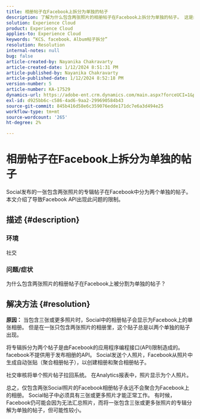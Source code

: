 ```yaml
---
title: 相册帖子在Facebook上拆分为单独的帖子
description: 了解为什么包含两张照片的相册帖子在Facebook上拆分为单独的帖子。 这是由Facebook API中的限制所致。
solution: Experience Cloud
product: Experience Cloud
applies-to: Experience Cloud
keywords: “KCS、facebook、Album帖子拆分”
resolution: Resolution
internal-notes: null
bug: false
article-created-by: Nayanika Chakravarty
article-created-date: 1/12/2024 8:51:31 PM
article-published-by: Nayanika Chakravarty
article-published-date: 1/12/2024 8:52:18 PM
version-number: 5
article-number: KA-17529
dynamics-url: https://adobe-ent.crm.dynamics.com/main.aspx?forceUCI=1&pagetype=entityrecord&etn=knowledgearticle&id=2dac1858-8cb1-ee11-a569-6045bd0063aa
exl-id: d925bb6c-c586-4ad6-9aa2-299690584b43
source-git-commit: 845b416d58e6c359076edde171dc7e6a3d494e25
workflow-type: tm+mt
source-wordcount: '265'
ht-degree: 2%

---
```


# 相册帖子在Facebook上拆分为单独的帖子


Social发布的一张包含两张照片的专辑帖子在Facebook中分为两个单独的帖子。 本文介绍了导致Facebook API出现此问题的限制。

## 描述 {#description}


### <b>环境</b>

社交

### <b>问题/症状</b>

为什么包含两张照片的相册帖子在Facebook上被分割为单独的帖子？


## 解决方法 {#resolution}

<b>原因：</b>
当包含三张或更多照片时，Social中的相册帖子会显示为Facebook上的单张相册。 但是在一张只包含两张照片的相册里，这个贴子总是以两个单独的贴子出现。

将专辑拆分为两个帖子是由Facebook的应用程序编程接口(API)限制造成的。 facebook不提供用于发布相册的API。 Social发送个人照片，Facebook从照片中生成自动张贴（聚合相册帖子），以创建相册和聚合相册帖子。

社交审核将单个照片帖子拉回系统。 在Analytics报表中，照片显示为个人照片。

总之，仅包含两张Social照片的Facebook相册帖子永远不会聚合为Facebook上的相册。 Social帖子中必须具有三张或更多照片才能正常工作。 有时候，Facebook仍可能会因为无法汇总照片，而将一张包含三张或更多张照片的专辑分解为单独的帖子，但可能性较小。
